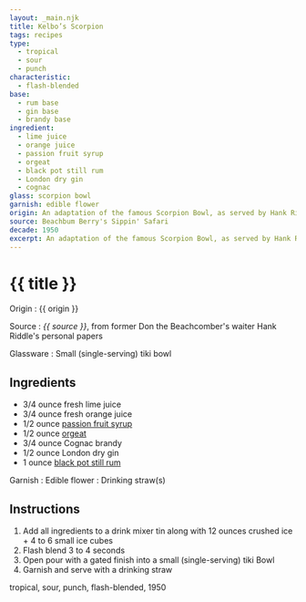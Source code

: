 ```yaml
---
layout: _main.njk
title: Kelbo’s Scorpion
tags: recipes
type:
  - tropical
  - sour
  - punch
characteristic:
  - flash-blended
base:
  - rum base
  - gin base
  - brandy base
ingredient:
  - lime juice
  - orange juice
  - passion fruit syrup
  - orgeat
  - black pot still rum
  - London dry gin
  - cognac
glass: scorpion bowl
garnish: edible flower
origin: An adaptation of the famous Scorpion Bowl, as served by Hank Riddle at Kelbo's on L.A.’s Fairfax Avenue in the 1950s.
source: Beachbum Berry's Sippin' Safari
decade: 1950
excerpt: An adaptation of the famous Scorpion Bowl, as served by Hank Riddle at Kelbo's on L.A.’s Fairfax Avenue in the 1950s.
---
```

<!-- markdownlint-disable MD025 -->
# {{ title }}
<!-- markdownlint-enable MD025 -->

Origin
  : {{ origin }}

Source
  : <cite><span data-pagefind-filter="Source">{{ source }}</span></cite>, from former Don the Beachcomber's waiter Hank Riddle's personal papers

Glassware
  : Small (single-serving) tiki bowl

## Ingredients

* 3/4 ounce fresh lime juice
* 3/4 ounce fresh orange juice
* 1/2 ounce [passion fruit syrup](/mixes/passion-fruit-syrup)
* 1/2 ounce [orgeat](/mixes/orgeat/)
* 3/4 ounce Cognac brandy
* 1/2 ounce London dry gin
* 1 ounce [black pot still rum](/rums/10-rum-black-pot-still/)

Garnish
  : <span data-pagefind-filter="Garnish">Edible flower</span>
  : <span data-pagefind-filter="Garnish">Drinking straw(s)</span>

## Instructions

1. Add all ingredients to a drink mixer tin along with 12 ounces crushed ice + 4 to 6 small ice cubes
2. Flash blend 3 to 4 seconds
3. Open pour with a gated finish into a small (single-serving) tiki Bowl
4. Garnish and serve with a drinking straw

<div
  data-pagefind-filter="
  "
>
</div>

<div
  class="sr-only"
  data-cat[0]="Drink"
  data-type[0]="Tropical"
  data-type[1]="Sour"
  data-type[]="Punch"
  data-char[0]="Flash-blended"
  data-base[0]="Rum/Cane spirits"
  data-base[1]="Gin"
  data-base[2]="Brandy"
  data-ingredient[0]="Lime juice"
  data-ingredient[1]="Orange juice"
  data-ingredient[2]="Passion fruit syrup"
  data-ingredient[3]="Orgeat"
  data-ingredient[4]="Black pot still rum"
  data-ingredient[5]="Gin, London dry"
  data-ingredient[6]="Cognac"
  data-ingredient[7]="Brandy"
  data-pantry[0]="Edible flower"
  data-juice[0]="Lime juice"
  data-juice[1]="Orange juice"
  data-syrup[0]="Passion fruit syrup"
  data-syrup[1]="Orgeat"
  data-liquor[0]="Black pot still rum"
  data-liquor[1]="Gin, London dry"
  data-liquor[2]="Cognac"
  data-liquor[3]="Brandy"
  data-origin[0]="Hank Riddle"
  data-origin[1]="Kelbo’s, Los Angeles"
  data-glass[0]="Tiki bowl"
  data-glass[1]="Tiki bowl, small (single-serving)"
  data-decade[0]="1950"
  data-pagefind-filter="
    Category[data-cat[0]],
    Type[data-type[0]],
    Type[data-type[1]],
    Type[data-type[1]],
    Characteristic[data-char[0]],
    Base[data-base[0]],
    Base[data-base[1]],
    Base[data-base[2]],
    Ingredient[data-ingredient[0]],
    Ingredient[data-ingredient[1]],
    Ingredient[data-ingredient[2]],
    Ingredient[data-ingredient[3]],
    Ingredient[data-ingredient[4]],
    Ingredient[data-ingredient[5]],
    Ingredient[data-ingredient[6]],
    Ingredient[data-ingredient[7]],
    Pantry[data-pantry[0]],
    Juice[data-juice[0]],
    Juice[data-juice[1]],
    Syrup[data-syrup[0]],
    Syrup[data-syrup[1]],
    Liquor[data-liquor[0]],
    Liquor[data-liquor[1]],
    Liquor[data-liquor[2]],
    Liquor[data-liquor[3]],
    Origin[data-origin[0]],
    Origin[data-origin[1]],
    Glassware[data-glass[0]],
    Glassware[data-glass[1]],
    Decade[data-decade[0]]
  "
>
</div>

<div class="keywords" aria-hidden>tropical, sour, punch, flash-blended, 1950</div>

